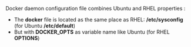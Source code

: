 Docker daemon configuration file combines Ubuntu and RHEL properties :  
- The **docker** file is located as the same place as RHEL: **/etc/sysconfig** (for Ubuntu **/etc/default**)  
- But with **DOCKER_OPTS** as variable name like Ubuntu (for RHEL **OPTIONS**)
